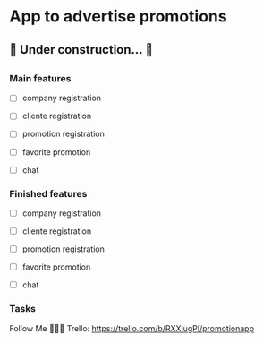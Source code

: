# App to advertise promotions

<h4 align="center"> 
	<h2>🚧  Under construction...  🚧<h2>
</h4>


### Main features
- [ ] company registration
- [ ] cliente registration
- [ ] promotion registration
- [ ] favorite promotion
- [ ] chat


### Finished features

- [ ] company registration
- [ ] cliente registration
- [ ] promotion registration
- [ ] favorite promotion
- [ ] chat


### Tasks
Follow Me 👨🏻‍💻
Trello: https://trello.com/b/RXXlugPI/promotionapp
